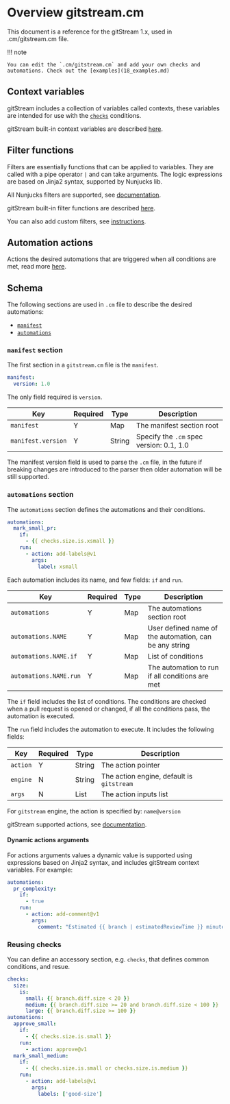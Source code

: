 # Overview gitstream.cm

This document is a reference for the gitStream 1.x, used in .cm/gitstream.cm file.

!!! note 

    You can edit the `.cm/gitstream.cm` and add your own checks and automations. Check out the [examples](18_examples.md) 

## Context variables

gitStream includes a collection of variables called contexts, these variables are intended 
for use with the [`checks`](#checks-section) conditions.

gitStream built-in context variables are described [here](21_gitstream-context.md).

## Filter functions

Filters are essentially functions that can be applied to variables. They are called with a pipe 
operator `|` and can take arguments. The logic expressions are based on Jinja2 syntax, supported by Nunjucks lib.

All Nunjucks filters are supported, see [documentation](https://mozilla.github.io/nunjucks/templating.html#builtin-filters).

gitStream built-in filter functions are described [here](23_gitstream-filters.md).

You can also add custom filters, see [instructions](28_custom-filters.md).

## Automation actions

Actions the desired automations that are triggered when all conditions are met, read more [here](25_gitstream-actions.md).

## Schema

The following sections are used in `.cm` file to describe the desired automations:

- [`manifest`](#manifest-section)
- [`automations`](#automations-section)

### `manifest` section

The first section in a `gitstream.cm` file is the `manifest`.

```yaml
manifest: 
  version: 1.0
```

The only field required is `version`.

| Key         | Required | Type    | Description                              |
| ----------- | ---------|---------|----------------------------------------- |
| `manifest`         | Y        | Map     | The manifest section root                |
| `manifest.version` | Y        | String  | Specify the `.cm` spec version: 0.1, 1.0 |

The manifest version field is used to parse the `.cm` file, in the future if breaking changes are 
introduced to the parser then older automation will be still supported.

### `automations` section

The `automations` section defines the automations and their conditions. 

```yaml
automations:
  mark_small_pr:
    if:
      - {{ checks.size.is.xsmall }}
    run:
      - action: add-labels@v1
        args:
          label: xsmall
```

Each automation includes its name, and few fields: `if` and `run`.

| Key        | Required  | Type    | Description                                     |
|------------|-----------|---------|------------------------------------------------ |
| `automations`  | Y        | Map     | The automations section root     |
| `automations.NAME`     | Y | Map | User defined name of the automation, can be any string       |
| `automations.NAME.if`  | Y | Map | List of conditions                               |
| `automations.NAME.run` | Y | Map | The automation to run if all conditions are met |

The `if` field includes the list of conditions. The conditions are checked when a pull request 
is opened or changed, if all the conditions pass, the automation is executed.

The `run` field includes the automation to execute. It includes the following fields:

| Key         | Required | Type    | Description                                     |
| ----------- | ---------|---------|------------------------------------------------ |
| `action`    | Y        | String  | The action pointer                              |
| `engine`    | N        | String  | The action engine, default is `gitstream`       |
| `args`      | N        | List    | The action inputs list                          |

For `gitstream` engine, the action is specified by: `name@version`

gitStream supported actions, see [documentation](25_gitstream-actions.md).

#### Dynamic actions arguments
For actions arguments values a dynamic value is supported using expressions based on Jinja2 syntax, and includes gitStream context variables. For example:

```yaml
automations:
  pr_complexity:
    if:
      - true
    run:
      - action: add-comment@v1
        args:
          comment: "Estimated {{ branch | estimatedReviewTime }} minutes to review"
```

### Reusing checks

You can define an accessory section, e.g. `checks`, that defines common conditions, and resue.  

```yaml
checks:
  size:
    is:
      small: {{ branch.diff.size < 20 }}
      medium: {{ branch.diff.size >= 20 and branch.diff.size < 100 }}
      large: {{ branch.diff.size >= 100 }}
automations:
  approve_small:
    if:
      - {{ checks.size.is.small }}
    run:
      - action: approve@v1
  mark_small_medium:
    if:
      - {{ checks.size.is.small or checks.size.is.medium }}
    run:
      - action: add-labels@v1
        args:
          labels: ['good-size']

```